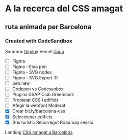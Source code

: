 # A la recerca del CSS amagat

## ruta animada per Barcelona

### Created with CodeSandbox

Sandbox [Deploy](https://2xtqvx.csb.app/)
Vercel [Docu](https://parceljs.org/getting-started/webapp/)

- [ ] Figma
- [ ] Figma - Eina pen
- [ ] Figma - SVG nodes
- [ ] Figma - SVG Export ID
- [ ] pen.new
- [ ] Codepen vs Codesanbox
- [ ] Plugins GSAP Club Greensock
- [ ] Propietat CSS i edificis
- [ ] Afegir la webfont Moderat
- [x] Crear bit.ly/barcelona-css
- [x] Seleccionar edificis
- [x] Bus turistic Recorregut Roadmap sessió

Landing [CSS amagat a Barcelona](https://bit.ly/barcelona-css)
